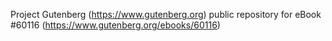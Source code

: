 Project Gutenberg (https://www.gutenberg.org) public repository for eBook #60116 (https://www.gutenberg.org/ebooks/60116)
